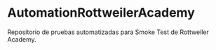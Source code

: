 # AutomationRottweilerAcademy
Repositorio de pruebas automatizadas para Smoke Test de Rottweiler Academy.
